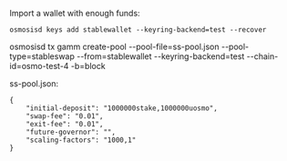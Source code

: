Import a wallet with enough funds:

```
osmosisd keys add stablewallet --keyring-backend=test --recover

```


osmosisd tx gamm create-pool --pool-file=ss-pool.json --pool-type=stableswap --from=stablewallet --keyring-backend=test --chain-id=osmo-test-4 -b=block


ss-pool.json:
```
{
	"initial-deposit": "1000000stake,1000000uosmo",
	"swap-fee": "0.01",
	"exit-fee": "0.01",
	"future-governor": "",
	"scaling-factors": "1000,1"
}
```